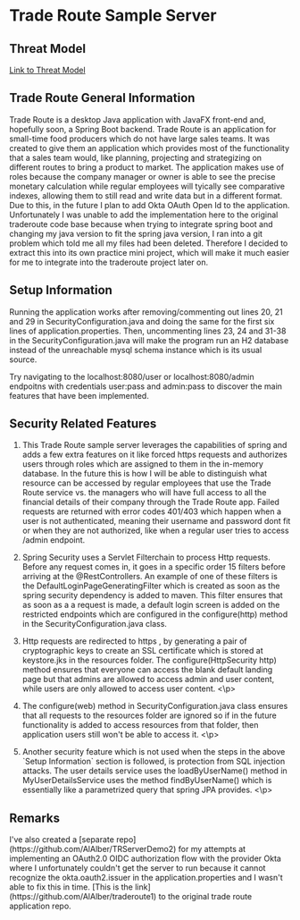 
# Trade Route Sample Server

## Threat Model
[Link to Threat Model](https://tinyurl.com/w8eu7kcy)

## Trade Route General Information

<p> Trade Route is a desktop Java application with JavaFX front-end and, hopefully soon, a Spring Boot backend.
Trade Route is an application for small-time food producers which do not have large sales teams. It
was created to give them an application which provides most of the functionality that a sales team would,
like planning, projecting and strategizing on different routes to bring a product to market. The application
makes use of roles because the company manager or owner is able to see the precise monetary
calculation while regular employees will tyically see comparative indexes, allowing them to still read and write
data but in a different format. Due to this, in the future I plan to add Okta OAuth Open Id to the application.
Unfortunately I was unable to add the implementation here to the original traderoute code base
because when trying to integrate spring boot and changing my java
version to fit the spring java version, I ran into a git problem which told me 
all my files had been deleted. Therefore I decided to extract this
into its own practice mini project, which will make it much easier for me 
to integrate into the traderoute project later on. </p>



## Setup Information

<p>
Running the application works after removing/commenting out lines 20,
21 and 29 in SecurityConfiguration.java and doing the same for the first
six lines of application.properties. 
Then, uncommenting lines 23, 24 and 31-38 in the SecurityConfiguration.java will
make the program run an H2 database instead of the unreachable mysql schema instance 
which is its usual source. 
</p>

<p>Try navigating to the localhost:8080/user or localhost:8080/admin endpoitns
  with credentials user:pass and admin:pass to discover the main features that have been implemented.
</p>

## Security Related Features
<ol>
<li><p>
This Trade Route sample server leverages the capabilities of
spring and adds a few extra features on it like forced https requests and authorizes users
through roles which are assigned to them in the in-memory database. In the future this is how I will
be able to distinguish what resource can be accessed by regular employees
that use the Trade Route service vs. the managers who will have full access to
all the financial details of their company through the Trade Route app. 
Failed requests are returned with error codes 401/403 which happen when 
a user is not authenticated, meaning their username and password dont fit
or when they are not authorized, like when a regular user tries to access
/admin endpoint. 
</p></li>

<li><p>
Spring Security uses a Servlet Filterchain to process Http requests. Before 
any request comes in, it goes in a specific order 15 filters before arriving at the 
@RestControllers. An example of one of these filters is the DefaultLoginPageGeneratingFilter
which is created as soon as the spring security dependency is added to maven. This filter
ensures that as soon as a a request is made, a default login screen is added on the restricted 
endpoints which are configured in the configure(http) method in the SecurityConfiguration.java
class.
<p></li>

<li><p>
Http requests are redirected to https , by generating a pair of cryptographic keys
to create an SSL certificate which is stored at keystore.jks in the resources
folder. The configure(HttpSecurity http) method ensures that everyone can 
access the blank default landing page but that admins are allowed to access admin and 
user content, while users are only allowed to access user content.
<\p></li>

<li><p>
The configure(web) method in SecurityConfiguration.java class ensures that all requests to the
resources folder are ignored so if in the future functionality is added to access resources
from that folder, then application users still won't be able to access it.
<\p></li>

<li><p>
Another security feature which is not used when the steps in the above `Setup Information`
section is followed, is protection from SQL injection attacks. The user details service
uses the loadByUserName() method in MyUserDetailsService uses the method findByUserName()
which is essentially like a parametrized query that spring JPA provides. 
<\p></li>

</ol>

## Remarks
<p>
I've also created a [separate repo](https://github.com/AlAlber/TRServerDemo2) for my attempts at implementing an OAuth2.0
OIDC authorization flow with the provider Okta where I unfortunately couldn't get the 
server to run because it cannot recognize the okta.oauth2.issuer in the application.properties
and I wasn't able to fix this in time. [This is the link](https://github.com/AlAlber/traderoute1) 
to the original trade route application repo.
</p>
